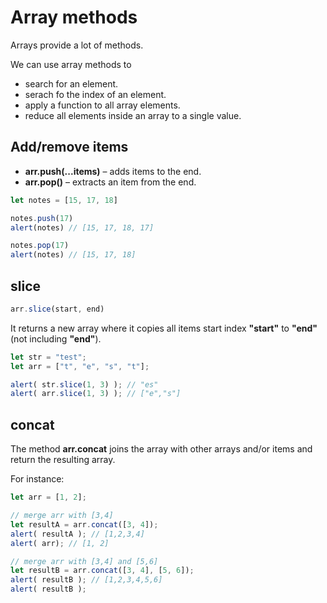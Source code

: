 # Array methods

Arrays provide a lot of methods.

We can use array methods to
  - search for an element.
  - serach fo the index of an element.
  - apply a function to all array elements.
  - reduce all elements inside an array to a single value.

## Add/remove items

* **arr.push(...items)** – adds items to the end.
* **arr.pop()** – extracts an item from the end.

```javascript
let notes = [15, 17, 18]

notes.push(17)
alert(notes) // [15, 17, 18, 17]

notes.pop(17)
alert(notes) // [15, 17, 18]
```

## slice

```javascript
arr.slice(start, end)
```

It returns a new array where it copies all items start index **"start"** to **"end"** (not including **"end"**).

```javascript
let str = "test";
let arr = ["t", "e", "s", "t"];

alert( str.slice(1, 3) ); // "es"
alert( arr.slice(1, 3) ); // ["e","s"]
```

## concat

The method **arr.concat** joins the array with other arrays and/or items and return the resulting array.

For instance:

```javascript
let arr = [1, 2];

// merge arr with [3,4]
let resultA = arr.concat([3, 4]);
alert( resultA ); // [1,2,3,4]
alert( arr); // [1, 2]

// merge arr with [3,4] and [5,6]
let resultB = arr.concat([3, 4], [5, 6]);
alert( resultB ); // [1,2,3,4,5,6]
alert( resultB );
```
